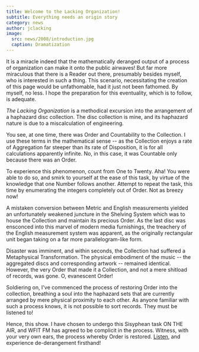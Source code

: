 ```yaml
---
title: Welcome to the Lacking Organization!
subtitle: Everything needs an origin story
category: news
author: jclacking
image:
  src: news/2008/introduction.jpg
  caption: Dramatization
---
```

It is a miracle indeed that the mathematically deranged output of a process of organization can make it onto the public airwaves! But far more miraculous that there is a Reader out there, presumably besides myself, who is interested in such a thing. This scenario, necessitating the creation of this page would be unfathomable, had it just not been fathomed. By myself, no less. I hope the preparation for this eventuality, which is to follow, is adequate.

_The Lacking Organization_ is a methodical excursion into the arrangement of a haphazard disc collection. The disc collection is mine, and its haphazard nature is due to a miscalculation of engineering.

You see, at one time, there was Order and Countability to the Collection. I use these terms in the mathematical sense -- as the Collection enjoys a rate of Aggregation far steeper than its rate of Disposition, it is for all calculations apparently infinite. No, in this case, it was Countable only because there was an Order.

To experience this phenomenon, count from One to Twenty. Aha! You were able to do so, and smirk to yourself at the ease of this task, by virtue of the knowledge that one Number follows another. Attempt to repeat the task, this time by enumerating the integers completely out of Order. Not as breezy now!

A mistaken conversion between Metric and English measurements yielded an unfortunately weakened juncture in the Shelving System which was to house the Collection and maintain its precious Order. As the last disc was ensconced into this marvel of modern media furnishings, the treachery of the English measurement system was apparent, as the originally rectangular unit began taking on a far more parallelogram-like form.

Disaster was imminent, and within seconds, the Collection had suffered a Metaphysical Transformation. The physical embodiment of the music -- the aggregated discs and corresponding artwork -- remained identical. However, the very Order that made it a Collection, and not a mere shitload of records, was gone. O, evanescent Order!

Soldiering on, I've commenced the process of restoring Order into the collection, breathing a soul into the haphazard sets that are currently arranged by mere physical proximity to each other. As anyone familiar with such a process knows, it is not possible to sort records. They must be listened to!

Hence, this show. I have chosen to undergo this Sisyphean task ON THE AIR, and WFIT FM has agreed to be complicit in the process. Witness, with your very own ears, the process whereby Order is restored. [Listen](/listen), and experience de-derangement firsthand!
